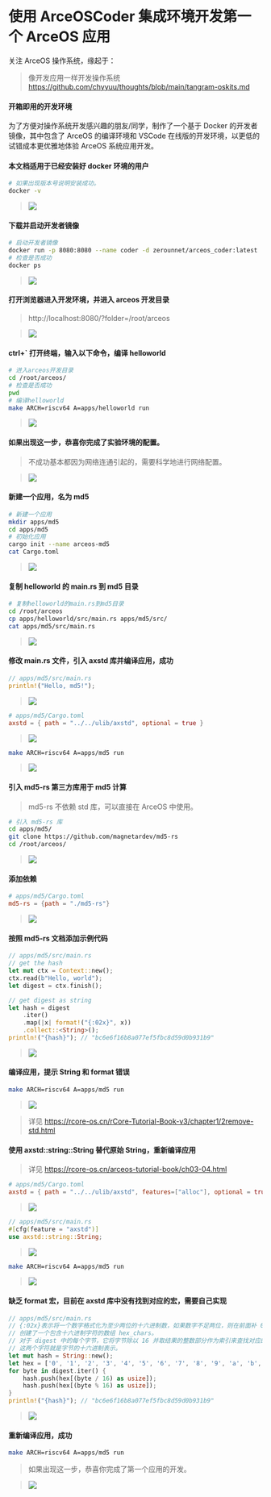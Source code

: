 # 使用 ArceOSCoder 集成环境开发第一个 ArceOS 应用
关注 ArceOS 操作系统，缘起于：
> 像开发应用一样开发操作系统 https://github.com/chyyuu/thoughts/blob/main/tangram-oskits.md

#### 开箱即用的开发环境
为了方便对操作系统开发感兴趣的朋友/同学，制作了一个基于 Docker 的开发者镜像，其中包含了 ArceOS 的编译环境和 VSCode 在线版的开发环境，以更低的试错成本更优雅地体验 ArceOS 系统应用开发。

#### 本文档适用于已经安装好 docker 环境的用户
```bash
# 如果出现版本号说明安装成功。
docker -v
```
> ![](2024-01-31-16-47-53.png)

#### 下载并启动开发者镜像
```bash
# 启动开发者镜像
docker run -p 8080:8080 --name coder -d zerounnet/arceos_coder:latest
# 检查是否成功
docker ps
```

> ![](2024-01-31-14-41-12.png)

#### 打开浏览器进入开发环境，并进入 arceos 开发目录
> http://localhost:8080/?folder=/root/arceos

> ![](2024-01-31-14-47-25.png)

#### ctrl+` 打开终端，输入以下命令，编译 helloworld
```bash
# 进入arceos开发目录
cd /root/arceos/
# 检查是否成功
pwd
# 编译helloworld
make ARCH=riscv64 A=apps/helloworld run
```
> ![](2024-01-31-14-52-57.png)

#### 如果出现这一步，恭喜你完成了实验环境的配置。
> 不成功基本都因为网络连通引起的，需要科学地进行网络配置。

> ![](2024-01-31-14-54-19.png)

#### 新建一个应用，名为 md5
```bash
# 新建一个应用
mkdir apps/md5
cd apps/md5
# 初始化应用
cargo init --name arceos-md5
cat Cargo.toml
```
> ![](2024-01-31-16-02-19.png)

#### 复制 helloworld 的 main.rs 到 md5 目录
```bash
# 复制helloworld的main.rs到md5目录
cd /root/arceos
cp apps/helloworld/src/main.rs apps/md5/src/
cat apps/md5/src/main.rs
```
> ![](2024-01-31-16-05-15.png)

#### 修改 main.rs 文件，引入 axstd 库并编译应用，成功
```rust
// apps/md5/src/main.rs
println!("Hello, md5!");
```
> ![](2024-01-31-17-22-59.png)
```toml
# apps/md5/Cargo.toml
axstd = { path = "../../ulib/axstd", optional = true }
```
> ![](2024-01-31-17-02-48.png)
```bash
make ARCH=riscv64 A=apps/md5 run
```
> ![](2024-01-31-16-11-58.png)

#### 引入 md5-rs 第三方库用于 md5 计算
> md5-rs 不依赖 std 库，可以直接在 ArceOS 中使用。
```bash
# 引入 md5-rs 库
cd apps/md5/
git clone https://github.com/magnetardev/md5-rs
cd /root/arceos/
```
> ![](2024-01-31-16-15-48.png)

#### 添加依赖
```toml
# apps/md5/Cargo.toml
md5-rs = {path = "./md5-rs"}
```
> ![](2024-01-31-17-04-31.png)

#### 按照 md5-rs 文档添加示例代码
```rust
// apps/md5/src/main.rs
// get the hash
let mut ctx = Context::new();
ctx.read(b"Hello, world");
let digest = ctx.finish();

// get digest as string
let hash = digest
    .iter()
    .map(|x| format!("{:02x}", x))
    .collect::<String>();
println!("{hash}"); // "bc6e6f16b8a077ef5fbc8d59d0b931b9"
```
> ![](2024-01-31-16-18-22.png)

#### 编译应用，提示 String 和 format 错误
```bash
make ARCH=riscv64 A=apps/md5 run
```
> ![](2024-01-31-16-19-41.png)

> 详见 https://rcore-os.cn/rCore-Tutorial-Book-v3/chapter1/2remove-std.html

#### 使用 axstd::string::String 替代原始 String，重新编译应用
> 详见 https://rcore-os.cn/arceos-tutorial-book/ch03-04.html
```toml
# apps/md5/Cargo.toml
axstd = { path = "../../ulib/axstd", features=["alloc"], optional = true }
```
> ![](2024-01-31-17-08-14.png)
```rust
// apps/md5/src/main.rs
#[cfg(feature = "axstd")]
use axstd::string::String;
```
> ![](2024-01-31-16-22-14.png)
```bash
make ARCH=riscv64 A=apps/md5 run
```
> ![](2024-01-31-16-23-01.png)

#### 缺乏 format 宏，目前在 axstd 库中没有找到对应的宏，需要自己实现
```rust
// apps/md5/src/main.rs
// {:02x}表示将一个数字格式化为至少两位的十六进制数，如果数字不足两位，则在前面补 0。
// 创建了一个包含十六进制字符的数组 hex_chars。
// 对于 digest 中的每个字节，它将字节除以 16 并取结果的整数部分作为索引来查找对应的十六进制字符，然后将字节与 16 取余数作为索引来查找对应的十六进制字符。
// 这两个字符就是字节的十六进制表示。
let mut hash = String::new();
let hex = ['0', '1', '2', '3', '4', '5', '6', '7', '8', '9', 'a', 'b', 'c', 'd', 'e', 'f'];
for byte in digest.iter() {
    hash.push(hex[(byte / 16) as usize]);
    hash.push(hex[(byte % 16) as usize]);
}
println!("{hash}"); // "bc6e6f16b8a077ef5fbc8d59d0b931b9"
```
> ![](2024-01-31-16-25-19.png)

#### 重新编译应用，成功
```bash
make ARCH=riscv64 A=apps/md5 run
```
> 如果出现这一步，恭喜你完成了第一个应用的开发。

> ![](2024-01-31-16-25-42.png)